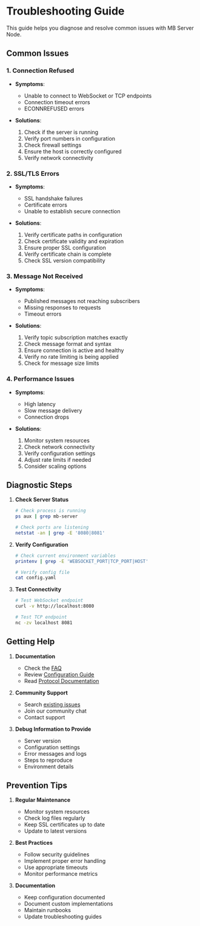# Troubleshooting Guide

This guide helps you diagnose and resolve common issues with MB Server Node.

## Common Issues

### 1. Connection Refused
- **Symptoms**:
  - Unable to connect to WebSocket or TCP endpoints
  - Connection timeout errors
  - ECONNREFUSED errors

- **Solutions**:
  1. Check if the server is running
  2. Verify port numbers in configuration
  3. Check firewall settings
  4. Ensure the host is correctly configured
  5. Verify network connectivity

### 2. SSL/TLS Errors
- **Symptoms**:
  - SSL handshake failures
  - Certificate errors
  - Unable to establish secure connection

- **Solutions**:
  1. Verify certificate paths in configuration
  2. Check certificate validity and expiration
  3. Ensure proper SSL configuration
  4. Verify certificate chain is complete
  5. Check SSL version compatibility

### 3. Message Not Received
- **Symptoms**:
  - Published messages not reaching subscribers
  - Missing responses to requests
  - Timeout errors

- **Solutions**:
  1. Verify topic subscription matches exactly
  2. Check message format and syntax
  3. Ensure connection is active and healthy
  4. Verify no rate limiting is being applied
  5. Check for message size limits

### 4. Performance Issues
- **Symptoms**:
  - High latency
  - Slow message delivery
  - Connection drops

- **Solutions**:
  1. Monitor system resources
  2. Check network connectivity
  3. Verify configuration settings
  4. Adjust rate limits if needed
  5. Consider scaling options

## Diagnostic Steps

1. **Check Server Status**
   ```bash
   # Check process is running
   ps aux | grep mb-server

   # Check ports are listening
   netstat -an | grep -E '8080|8081'
   ```

2. **Verify Configuration**
   ```bash
   # Check current environment variables
   printenv | grep -E 'WEBSOCKET_PORT|TCP_PORT|HOST'

   # Verify config file
   cat config.yaml
   ```

3. **Test Connectivity**
   ```bash
   # Test WebSocket endpoint
   curl -v http://localhost:8080

   # Test TCP endpoint
   nc -zv localhost 8081
   ```

## Getting Help

1. **Documentation**
   - Check the [FAQ](../faq.md)
   - Review [Configuration Guide](../getting-started/configuration.md)
   - Read [Protocol Documentation](../protocols/)

2. **Community Support**
   - Search [existing issues](https://github.com/your-org/mb-server-node/issues)
   - Join our community chat
   - Contact support

3. **Debug Information to Provide**
   - Server version
   - Configuration settings
   - Error messages and logs
   - Steps to reproduce
   - Environment details

## Prevention Tips

1. **Regular Maintenance**
   - Monitor system resources
   - Check log files regularly
   - Keep SSL certificates up to date
   - Update to latest versions

2. **Best Practices**
   - Follow security guidelines
   - Implement proper error handling
   - Use appropriate timeouts
   - Monitor performance metrics

3. **Documentation**
   - Keep configuration documented
   - Document custom implementations
   - Maintain runbooks
   - Update troubleshooting guides